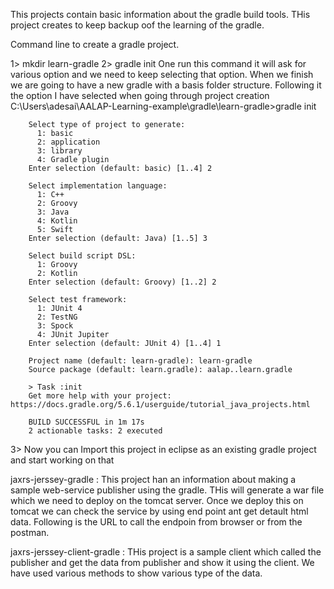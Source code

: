 This projects contain basic information about the gradle build tools.
THis project creates to keep backup oof the learning of the gradle.


Command line to create a gradle project.

1> mkdir learn-gradle
2> gradle init
	  One run this command it will ask for various option and we need to keep selecting that option. When we finish we are going to have a new gradle with a basis folder structure.
	  Following it the option I have selected when going through project creation
	  C:\Users\adesai\AALAP-Learning-example\gradle\learn-gradle>gradle init

		Select type of project to generate:
		  1: basic
		  2: application
		  3: library
		  4: Gradle plugin
		Enter selection (default: basic) [1..4] 2

		Select implementation language:
		  1: C++
		  2: Groovy
		  3: Java
		  4: Kotlin
		  5: Swift
		Enter selection (default: Java) [1..5] 3

		Select build script DSL:
		  1: Groovy
		  2: Kotlin
		Enter selection (default: Groovy) [1..2] 2

		Select test framework:
		  1: JUnit 4
		  2: TestNG
		  3: Spock
		  4: JUnit Jupiter
		Enter selection (default: JUnit 4) [1..4] 1

		Project name (default: learn-gradle): learn-gradle
		Source package (default: learn.gradle): aalap..learn.gradle

		> Task :init
		Get more help with your project: https://docs.gradle.org/5.6.1/userguide/tutorial_java_projects.html

		BUILD SUCCESSFUL in 1m 17s
		2 actionable tasks: 2 executed

3> Now you can Import this project in eclipse as an existing gradle project and start working on that




jaxrs-jerssey-gradle : This project han an information about making a sample web-service publisher using the gradle. THis will generate a war file which we need to deploy on the tomcat server. Once we deploy this on tomcat we can check the service by using end point ant get detault html data.
					   Following is the URL to call the endpoin from browser or from the postman.
					   
jaxrs-jerssey-client-gradle : THis project is a sample client which called the publisher and get the data from publisher and show it using the client. We have used various methods to show various type of the data.

		